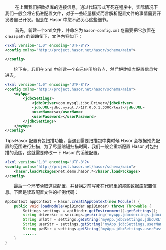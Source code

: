 &emsp;&emsp; 在上面我们把数据库的连接信息，通过代码形式写死在程序中，实际情况下我们一般会将它扔进配置文件，对于一些轻量框架而言解析配置文件的事情需要开发者自己开发。但是在 Hasor 中您不必关心这些细节。

&emsp;&emsp; 首先，新建一个xml文件，并命名为 `hasor-config.xml` 您需要把它放置在 classpath 的跟路径下，文件内容如下：
```xml
<?xml version="1.0" encoding="UTF-8"?>
<config xmlns="http://project.hasor.net/hasor/schema/main">

</config>
```

&emsp;&emsp;接下来，我们在 xml 中创建一个自己应用的节点，然后把数据库配置信息放进去。
```xml
<?xml version="1.0" encoding="UTF-8"?>
<config xmlns="http://project.hasor.net/hasor/schema/main">
    <myApp>
        <jdbcSettings>
            <jdbcDriver>com.mysql.jdbc.Driver</jdbcDriver>
            <jdbcURL>jdbc:mysql://127.0.0.1:3306/test</jdbcURL>
            <userName>sa</userName>
            <userPassword></userPassword>
        </jdbcSettings>
    </myApp>
</config>
```

Tips:Hasor 配置有包扫描功能，当遇到需要扫描包中类时候 Hasor 会根据预先配置的范围进行扫描，为了尽量缩短扫描时间，我们一般会重新配置 Hasor 对包扫描的范围，这就需要修改一下 Hasor 的系统配置。
```xml
<?xml version="1.0" encoding="UTF-8"?>
<config xmlns="http://project.hasor.net/hasor/schema/main">
    <hasor.loadPackages>net.demo.hasor.*</hasor.loadPackages>
</config>
```

&emsp;&emsp;最后一个环节读取这些配置，并替换之前写死在代码里的那些数据库配置信息。下面是读取配置文件的样例代码：
```java
AppContext appContext = Hasor.createAppContext(new Module() {
    public void loadModule(ApiBinder apiBinder) throws Throwable {
        Settings settings = apiBinder.getEnvironment().getSettings();
        String driverStr = settings.getString("myApp.jdbcSettings.jdbcDriver");
        String urlStr = settings.getString("myApp.jdbcSettings.jdbcURL"));
        String userStr = settings.getString("myApp.jdbcSettings.userName");
        String pwdStr = settings.getString("myApp.jdbcSettings.userPassword");
        ......
    }
}
```